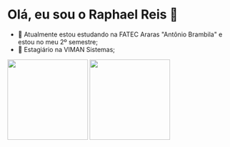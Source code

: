 <h1>Olá, eu sou o Raphael Reis 👋</h1> 

<!--
**Raphael0305/Raphael0305** is a ✨ _special_ ✨ repository because its `README.md` (this file) appears on your GitHub profile.
-->

- 🌱 Atualmente estou estudando na FATEC Araras "Antônio Brambila" e estou no meu 2º semestre;
- 🔭 Estagiário na VIMAN Sistemas;

<div>
  <img height="180px" src="https://github-readme-stats.vercel.app/api?username=Raphael0305&show_icons=true&theme=radical">
  <img height="180px" src="https://github-readme-stats.vercel.app/api/top-langs/?username=Raphael0305&layout=compact&theme=radical">
</div>

